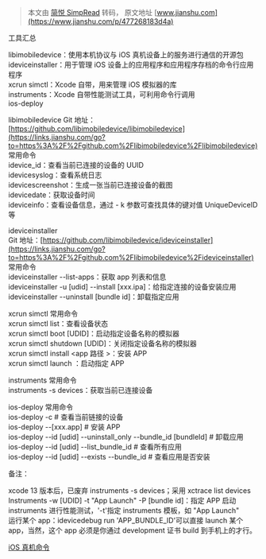 > 本文由 [简悦 SimpRead](http://ksria.com/simpread/) 转码， 原文地址 [www.jianshu.com](https://www.jianshu.com/p/477268183d4a)

工具汇总

libimobiledevice：使用本机协议与 iOS 真机设备上的服务进行通信的开源包  
ideviceinstaller：用于管理 iOS 设备上的应用程序和应用程序存档的命令行应用程序  
xcrun simctl：Xcode 自带，用来管理 iOS 模拟器的库  
instruments：Xcode 自带性能测试工具，可利用命令行调用  
ios-deploy

libimobiledevice Git 地址：[https://github.com/libimobiledevice/libimobiledevice](https://links.jianshu.com/go?to=https%3A%2F%2Fgithub.com%2Flibimobiledevice%2Flibimobiledevice)  
常用命令  
idevice_id：查看当前已连接的设备的 UUID  
idevicesyslog：查看系统日志  
idevicescreenshot：生成一张当前已连接设备的截图  
idevicedate：获取设备时间  
ideviceinfo：查看设备信息，通过 - k 参数可查找具体的键对值 UniqueDeviceID 等

ideviceinstaller  
Git 地址：[https://github.com/libimobiledevice/ideviceinstaller](https://links.jianshu.com/go?to=https%3A%2F%2Fgithub.com%2Flibimobiledevice%2Fideviceinstaller)  
常用命令  
ideviceinstaller --list-apps：获取 app 列表和信息  
ideviceinstaller -u [udid] --install [xxx.ipa]：给指定连接的设备安装应用  
ideviceinstaller --uninstall [bundle id]：卸载指定应用

xcrun simctl 常用命令  
xcrun simctl list：查看设备状态  
xcrun simctl boot [UDID]：启动指定设备名称的模拟器  
xcrun simctl shutdown [UDID]：关闭指定设备名称的模拟器  
xcrun simctl install <uuid> <app 路径 >：安装 APP  
xcrun simctl launch <device> <bundle identifier>：启动指定 APP

instruments 常用命令  
instruments -s devices：获取当前已连接设备

ios-deploy 常用命令  
ios-deploy -c # 查看当前链接的设备  
ios-deploy --[xxx.app] # 安装 APP  
ios-deploy --id [udid] --uninstall_only --bundle_id [bundleId] # 卸载应用  
ios-deploy --id [udid] --list_bundle_id # 查看所有应用  
ios-deploy --id [udid] --exists --bundle_id # 查看应用是否安装

备注：

xcode 13 版本后，已废弃 instruments -s devices；采用 xctrace list devices  
Instruments -w [UDID] -t "App Launch" -P [bundle id]：指定 APP 启动 instruments 进行性能测试，'-t'指定 instruments 模板，如 "App Launch"  
运行某个 app：idevicedebug run 'APP_BUNDLE_ID'可以直接 launch 某个 app，当然，这个 app 必须是你通过 development 证书 build 到手机上的才行。

[iOS 真机命令](https://links.jianshu.com/go?to=https%3A%2F%2Fwww.bbsmax.com%2FA%2Fx9J2yN3Kz6%2F)